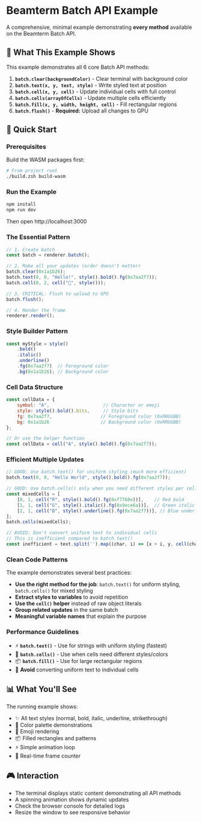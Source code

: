# Beamterm Batch API Example

A comprehensive, minimal example demonstrating **every method** available on the Beamterm Batch API.

## 🎯 What This Example Shows

This example demonstrates all 6 core Batch API methods:

1. **`batch.clear(backgroundColor)`** - Clear terminal with background color
2. **`batch.text(x, y, text, style)`** - Write styled text at position
3. **`batch.cell(x, y, cell)`** - Update individual cells with full control
4. **`batch.cells(arrayOfCells)`** - Update multiple cells efficiently
5. **`batch.fill(x, y, width, height, cell)`** - Fill rectangular regions
6. **`batch.flush()`** - **Required:** Upload all changes to GPU

## 🚀 Quick Start

### Prerequisites

Build the WASM packages first:
```bash
# From project root
./build.zsh build-wasm
```

### Run the Example

```bash
npm install
npm run dev
```

Then open http://localhost:3000


### The Essential Pattern
```javascript
// 1. Create batch
const batch = renderer.batch();

// 2. Make all your updates (order doesn't matter)
batch.clear(0x1a1b26);
batch.text(0, 0, "Hello!", style().bold().fg(0x7aa2f7));
batch.cell(0, 2, cell("🚀", style()));

// 3. CRITICAL: Flush to upload to GPU
batch.flush();

// 4. Render the frame
renderer.render();
```

### Style Builder Pattern
```javascript
const myStyle = style()
    .bold()
    .italic()
    .underline()
    .fg(0x7aa2f7)  // Foreground color
    .bg(0x1a1b26); // Background color
```

### Cell Data Structure
```javascript
const cellData = {
    symbol: "A",                    // Character or emoji
    style: style().bold().bits,     // Style bits
    fg: 0x7aa2f7,                  // Foreground color (0xRRGGBB)
    bg: 0x1a1b26                   // Background color (0xRRGGBB)
};

// Or use the helper function
const cellData = cell("A", style().bold().fg(0x7aa2f7));
```

### Efficient Multiple Updates
```javascript
// GOOD: Use batch.text() for uniform styling (much more efficient)
batch.text(0, 0, "Hello World", style().bold().fg(0x7aa2f7));

// GOOD: Use batch.cells() only when you need different styles per cell
const mixedCells = [
    [0, 1, cell("R", style().bold().fg(0xf7768e))],    // Red bold
    [1, 1, cell("G", style().italic().fg(0x9ece6a))],  // Green italic  
    [2, 1, cell("B", style().underline().fg(0x7aa2f7))], // Blue underline
];
batch.cells(mixedCells);

// AVOID: Don't convert uniform text to individual cells
// This is inefficient compared to batch.text()
const inefficient = text.split('').map((char, i) => [x + i, y, cell(char, style)]);
```

### Clean Code Patterns
The example demonstrates several best practices:
- **Use the right method for the job**: `batch.text()` for uniform styling, `batch.cells()` for mixed styling
- **Extract styles to variables** to avoid repetition
- **Use the `cell()` helper** instead of raw object literals
- **Group related updates** in the same batch
- **Meaningful variable names** that explain the purpose

### Performance Guidelines
- ⚡ **`batch.text()`** - Use for strings with uniform styling (fastest)
- 🎨 **`batch.cells()`** - Use when cells need different styles/colors
- 📦 **`batch.fill()`** - Use for large rectangular regions
- 🚫 **Avoid** converting uniform text to individual cells

## 📊 What You'll See

The running example shows:

- ✨ All text styles (normal, bold, italic, underline, strikethrough)
- 🎨 Color palette demonstrations
- 🚀 Emoji rendering
- 📦 Filled rectangles and patterns
- ⚡ Simple animation loop
- 📝 Real-time frame counter

## 🎮 Interaction

- The terminal displays static content demonstrating all API methods
- A spinning animation shows dynamic updates
- Check the browser console for detailed logs
- Resize the window to see responsive behavior

